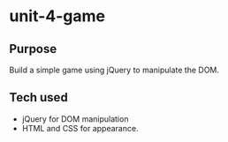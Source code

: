 # unit-4-game

## Purpose
Build a simple game using jQuery to manipulate the DOM.

## Tech used
- jQuery for DOM manipulation
- HTML and CSS for appearance.
